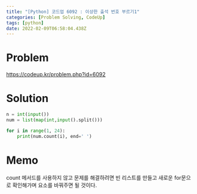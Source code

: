 ```yaml
---
title: "[Python] 코드업 6092 : 이상한 출석 번호 부르기1"
categories: [Problem Solving, CodeUp]
tags: [python]
date: 2022-02-09T06:58:04.438Z
---
```

# Problem
<https://codeup.kr/problem.php?id=6092>

# Solution
```py
n = int(input())
num = list(map(int,input().split()))

for i in range(1, 24):
    print(num.count(i), end=' ')
```

# Memo
count 메서드를 사용하지 않고 문제를 해결하려면 빈 리스트를 만들고 새로운 for문으로 확인해가며 요소를 바꿔주면 될 것이다.